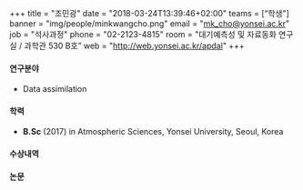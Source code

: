 +++
title = "조민광"
date = "2018-03-24T13:39:46+02:00"
teams = [“학생"]
banner = "img/people/minkwangcho.png"
email = "mk_cho@yonsei.ac.kr"
job = "석사과정"
phone = "02-2123-4815"
room = "대기예측성 및 자료동화 연구실 / 과학관 530 B호”
web = "http://web.yonsei.ac.kr/apdal"
+++

#### 연구분야
+ Data assimilation

#### 학력
 + **B.Sc** (2017) in Atmospheric Sciences, Yonsei University, Seoul, Korea

#### 수상내역


#### 논문

